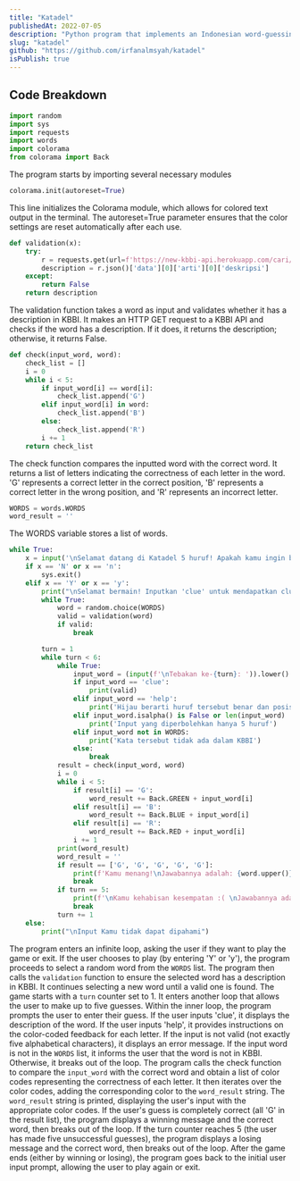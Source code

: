 ```yaml
---
title: "Katadel"
publishedAt: 2022-07-05
description: "Python program that implements an Indonesian word-guessing game (like Wordle)"
slug: "katadel"
github: "https://github.com/irfanalmsyah/katadel"
isPublish: true
---
```


## Code Breakdown
```py
import random
import sys
import requests
import words
import colorama
from colorama import Back
```
The program starts by importing several necessary modules

```py
colorama.init(autoreset=True)
```
This line initializes the Colorama module, which allows for colored text output in the terminal. The autoreset=True parameter ensures that the color settings are reset automatically after each use.

```py
def validation(x):
    try:
        r = requests.get(url=f'https://new-kbbi-api.herokuapp.com/cari/{x}')
        description = r.json()['data'][0]['arti'][0]['deskripsi']
    except:
        return False
    return description
```
The validation function takes a word as input and validates whether it has a description in KBBI. It makes an HTTP GET request to a KBBI API and checks if the word has a description. If it does, it returns the description; otherwise, it returns False.

```py
def check(input_word, word):
    check_list = []
    i = 0
    while i < 5:
        if input_word[i] == word[i]:
            check_list.append('G')
        elif input_word[i] in word:
            check_list.append('B')
        else:
            check_list.append('R')
        i += 1
    return check_list
```
The check function compares the inputted word with the correct word. It returns a list of letters indicating the correctness of each letter in the word. 'G' represents a correct letter in the correct position, 'B' represents a correct letter in the wrong position, and 'R' represents an incorrect letter.

```py
WORDS = words.WORDS
word_result = ''
```
The WORDS variable stores a list of words.

```py
while True:
    x = input('\nSelamat datang di Katadel 5 huruf! Apakah kamu ingin bermain? (Y/N)\n')
    if x == 'N' or x == 'n':
        sys.exit()
    elif x == 'Y' or x == 'y':
        print("\nSelamat bermain! Inputkan 'clue' untuk mendapatkan clue. Inputkan 'help' untuk mendapatkan petunjuk\nHarap tunggu beberapa saat...")
        while True:
            word = random.choice(WORDS)
            valid = validation(word)
            if valid:
                break

        turn = 1
        while turn < 6:
            while True:
                input_word = (input(f'\nTebakan ke-{turn}: ')).lower()
                if input_word == 'clue':
                    print(valid)
                elif input_word == 'help':
                    print('Hijau berarti huruf tersebut benar dan posisinya benar\nBiru berarti huruf tersebut benar tetapi posisinya salah\nMerah berarti huruf tersebut salah')
                elif input_word.isalpha() is False or len(input_word) != 5:
                    print('Input yang diperbolehkan hanya 5 huruf')
                elif input_word not in WORDS:
                    print('Kata tersebut tidak ada dalam KBBI')
                else:
                    break
            result = check(input_word, word)
            i = 0
            while i < 5:
                if result[i] == 'G':
                    word_result += Back.GREEN + input_word[i]
                elif result[i] == 'B':
                    word_result += Back.BLUE + input_word[i]
                elif result[i] == 'R':
                    word_result += Back.RED + input_word[i]
                i += 1
            print(word_result)
            word_result = ''
            if result == ['G', 'G', 'G', 'G', 'G']:
                print(f'Kamu menang!\nJawabannya adalah: {word.upper()}')
                break
            if turn == 5:
                print(f'\nKamu kehabisan kesempatan :( \nJawabannya adalah: {word.upper()}')
                break
            turn += 1
    else:
        print("\nInput Kamu tidak dapat dipahami")
```

The program enters an infinite loop, asking the user if they want to play the game or exit. If the user chooses to play (by entering 'Y' or 'y'), the program proceeds to select a random word from the `WORDS` list.
The program then calls the `validation` function to ensure the selected word has a description in KBBI. It continues selecting a new word until a valid one is found.
The game starts with a `turn` counter set to 1. It enters another loop that allows the user to make up to five guesses.
Within the inner loop, the program prompts the user to enter their guess. If the user inputs 'clue', it displays the description of the word. If the user inputs 'help', it provides instructions on the color-coded feedback for each letter. If the input is not valid (not exactly five alphabetical characters), it displays an error message. If the input word is not in the `WORDS` list, it informs the user that the word is not in KBBI. Otherwise, it breaks out of the loop.
The program calls the check function to compare the `input_word` with the correct word and obtain a list of color codes representing the correctness of each letter.
It then iterates over the color codes, adding the corresponding color to the `word_result` string.
The `word_result` string is printed, displaying the user's input with the appropriate color codes.
If the user's guess is completely correct (all 'G' in the result list), the program displays a winning message and the correct word, then breaks out of the loop.
If the turn counter reaches 5 (the user has made five unsuccessful guesses), the program displays a losing message and the correct word, then breaks out of the loop.
After the game ends (either by winning or losing), the program goes back to the initial user input prompt, allowing the user to play again or exit.